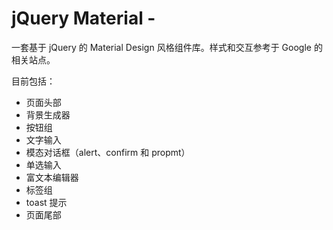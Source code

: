# jQuery Material -

一套基于 jQuery 的 Material Design 风格组件库。样式和交互参考于 Google 的相关站点。

目前包括：
- 页面头部
- 背景生成器
- 按钮组
- 文字输入
- 模态对话框（alert、confirm 和 propmt）
- 单选输入
- 富文本编辑器
- 标签组
- toast 提示
- 页面尾部